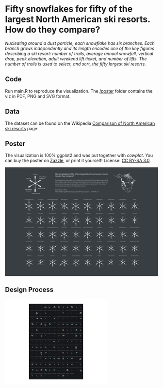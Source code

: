 # Fifty snowflakes for fifty of the largest North American ski resorts. How do they compare?

_Nucleating around a dust particle, each snowflake has six branches. Each branch grows independently and its length encodes one of the key figures describing a ski resort: number of trails, average annual snowfall, vertical drop, peak elevation, adult weekend lift ticket, and number of lifts. The number of trails is used to select, and sort, the fifty largest ski resorts._

## Code

Run main.R to reproduce the visualization. The [/poster](./poster) folder contains the viz in PDF, PNG and SVG format.   

## Data

The dataset can be found on the Wikipedia [Comparison of North American ski resorts](https://en.wikipedia.org/wiki/Comparison_of_North_American_ski_resorts) page. 


## Poster

The visualization is 100% ggplot2 and was put together with _cowplot_. You can buy the poster on [Zazzle](https://www.zazzle.com/north_american_ski_resorts_poster-228561527334652568), or print it yourself! License: [CC BY-SA 3.0](https://creativecommons.org/licenses/by-sa/3.0/).

![poster](./poster/ski_resort_poster.svg)

## Design Process

![design_process](./poster/design_process.gif)
